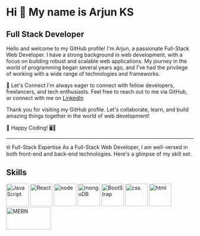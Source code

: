 # Hi 👋 My name is Arjun KS

## Full Stack Developer 
Hello and welcome to my GitHub profile! I'm Arjun, a passionate Full-Stack Web Developer. I have a strong background in web development, with a focus on building robust and scalable web applications. My journey in the world of programming began several years ago, and I've had the privilege of working with a wide range of technologies and frameworks.

🌟 Let's Connect I'm always eager to connect with fellow developers, freelancers, and tech enthusiasts. Feel free to reach out to me via GitHub, or connect with me on
<a href='https://www.linkedin.com/in/arjun-k-s-86aa59222?utm_source=share&utm_campaign=share_via&utm_content=profile&utm_medium=android_app'>LinkedIn</a>

Thank you for visiting my GitHub profile. Let's collaborate, learn, and build amazing things together in the world of web development!

🚀 Happy Coding! 🖥️🚀

<hr/>

🌐 Full-Stack Expertise
As a Full-Stack Web Developer, I am well-versed in both front-end and back-end technologies. Here's a glimpse of my skill set:

## Skills
<span>
<img src='https://upload.wikimedia.org/wikipedia/commons/6/6a/JavaScript-logo.png' width='60px' height='60px' alt ='JavaScript'/>
<img src='https://www.logo.wine/a/logo/React_(web_framework)/React_(web_framework)-Logo.wine.svg' width='60px' height='60px' alt ='React'/>
<img src='https://seeklogo.com/images/N/node-js-logo-F4F55CD2D0-seeklogo.com.png' width='60px' height='60px' alt ='node'/>
<img src='https://upload.wikimedia.org/wikipedia/commons/9/93/MongoDB_Logo.svg' width='60px' height='60px' alt ='mongoDB'/>
<img src='https://upload.wikimedia.org/wikipedia/commons/thumb/b/b2/Bootstrap_logo.svg/1280px-Bootstrap_logo.svg.png' width='60px' height='60px' alt ='BootStrap'/>
<img src='https://upload.wikimedia.org/wikipedia/commons/thumb/6/62/CSS3_logo.svg/800px-CSS3_logo.svg.png' width='60px' height='60px' alt ='css'/>
<img src='https://upload.wikimedia.org/wikipedia/commons/thumb/3/38/HTML5_Badge.svg/800px-HTML5_Badge.svg.png' width='60px' height='60px' alt ='html'/>
 <img src='https://gurzu.com/img/gurzu/mern-stack-01.webp' width='120px' height='60px' alt ='MERN'/>
</span>

 

<!--
**arjunn2313/arjunn2313** is a ✨ _special_ ✨ repository because its `README.md` (this file) appears on your GitHub profile.

Here are some ideas to get you started:

- 🔭 I’m currently working on ...
- 🌱 I’m currently learning ...
- 👯 I’m looking to collaborate on ...
- 🤔 I’m looking for help with ...
- 💬 Ask me about ...
- 📫 How to reach me: ...
- 😄 Pronouns: ...
- ⚡ Fun fact: ...
-->
